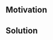 <!--
Thank you for your Pull Request. Please provide a description above and review
the requirements below.

Bug fixes and new features should include tests.

Contributors guide: https://github.com/volo-rs/.github/blob/main/CONTRIBUTING.md
-->

## Motivation

<!--
Explain the context and why you're making that change. What is the problem
you're trying to solve? If a new feature is being added, describe the intended
use case that feature fulfills.
-->

## Solution

<!--
Summarize the solution and provide any necessary context needed to understand
the code change.
-->
